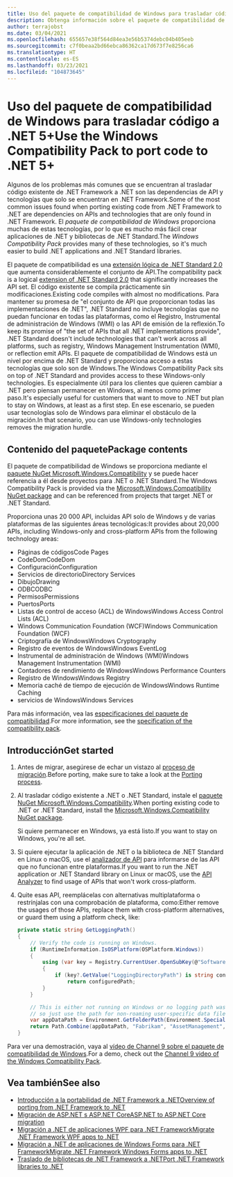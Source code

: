 ```yaml
---
title: Uso del paquete de compatibilidad de Windows para trasladar código
description: Obtenga información sobre el paquete de compatibilidad de Windows y cómo puede usarlo para realizar la migración de código existente de .NET Framework a .NET 5 y .NET Core 3.1.
author: terrajobst
ms.date: 03/04/2021
ms.openlocfilehash: 655657e38f564d84ea3e56b5374debc04b405eeb
ms.sourcegitcommit: c7f0beaa2bd66ebca86362ca17d673f7e8256ca6
ms.translationtype: HT
ms.contentlocale: es-ES
ms.lasthandoff: 03/23/2021
ms.locfileid: "104873645"
---
```

# <a name="use-the-windows-compatibility-pack-to-port-code-to-net-5"></a><span data-ttu-id="8f59c-103">Uso del paquete de compatibilidad de Windows para trasladar código a .NET 5+</span><span class="sxs-lookup"><span data-stu-id="8f59c-103">Use the Windows Compatibility Pack to port code to .NET 5+</span></span>

<span data-ttu-id="8f59c-104">Algunos de los problemas más comunes que se encuentran al trasladar código existente de .NET Framework a .NET son las dependencias de API y tecnologías que solo se encuentran en .NET Framework.</span><span class="sxs-lookup"><span data-stu-id="8f59c-104">Some of the most common issues found when porting existing code from .NET Framework to .NET are dependencies on APIs and technologies that are only found in .NET Framework.</span></span> <span data-ttu-id="8f59c-105">El *paquete de compatibilidad de Windows* proporciona muchas de estas tecnologías, por lo que es mucho más fácil crear aplicaciones de .NET y bibliotecas de .NET Standard.</span><span class="sxs-lookup"><span data-stu-id="8f59c-105">The *Windows Compatibility Pack* provides many of these technologies, so it's much easier to build .NET applications and .NET Standard libraries.</span></span>

<span data-ttu-id="8f59c-106">El paquete de compatibilidad es una [extensión lógica de .NET Standard 2.0](../whats-new/dotnet-core-2-0.md#api-changes-and-library-support) que aumenta considerablemente el conjunto de API.</span><span class="sxs-lookup"><span data-stu-id="8f59c-106">The compatibility pack is a logical [extension of .NET Standard 2.0](../whats-new/dotnet-core-2-0.md#api-changes-and-library-support) that significantly increases the API set.</span></span> <span data-ttu-id="8f59c-107">El código existente se compila prácticamente sin modificaciones.</span><span class="sxs-lookup"><span data-stu-id="8f59c-107">Existing code compiles with almost no modifications.</span></span> <span data-ttu-id="8f59c-108">Para mantener su promesa de "el conjunto de API que proporcionan todas las implementaciones de .NET", .NET Standard no incluye tecnologías que no puedan funcionar en todas las plataformas, como el Registro, Instrumental de administración de Windows (WMI) o las API de emisión de la reflexión.</span><span class="sxs-lookup"><span data-stu-id="8f59c-108">To keep its promise of "the set of APIs that all .NET implementations provide", .NET Standard doesn't include technologies that can't work across all platforms, such as registry, Windows Management Instrumentation (WMI), or reflection emit APIs.</span></span> <span data-ttu-id="8f59c-109">El paquete de compatibilidad de Windows está un nivel por encima de .NET Standard y proporciona acceso a estas tecnologías que solo son de Windows.</span><span class="sxs-lookup"><span data-stu-id="8f59c-109">The Windows Compatibility Pack sits on top of .NET Standard and provides access to these Windows-only technologies.</span></span> <span data-ttu-id="8f59c-110">Es especialmente útil para los clientes que quieren cambiar a .NET pero piensan permanecer en Windows, al menos como primer paso.</span><span class="sxs-lookup"><span data-stu-id="8f59c-110">It's especially useful for customers that want to move to .NET but plan to stay on Windows, at least as a first step.</span></span> <span data-ttu-id="8f59c-111">En ese escenario, se pueden usar tecnologías solo de Windows para eliminar el obstáculo de la migración.</span><span class="sxs-lookup"><span data-stu-id="8f59c-111">In that scenario, you can use Windows-only technologies removes the migration hurdle.</span></span>

## <a name="package-contents"></a><span data-ttu-id="8f59c-112">Contenido del paquete</span><span class="sxs-lookup"><span data-stu-id="8f59c-112">Package contents</span></span>

<span data-ttu-id="8f59c-113">El paquete de compatibilidad de Windows se proporciona mediante el [paquete NuGet Microsoft.Windows.Compatibility](https://www.nuget.org/packages/Microsoft.Windows.Compatibility) y se puede hacer referencia a él desde proyectos para .NET o .NET Standard.</span><span class="sxs-lookup"><span data-stu-id="8f59c-113">The Windows Compatibility Pack is provided via the [Microsoft.Windows.Compatibility NuGet package](https://www.nuget.org/packages/Microsoft.Windows.Compatibility) and can be referenced from projects that target .NET or .NET Standard.</span></span>

<span data-ttu-id="8f59c-114">Proporciona unas 20 000 API, incluidas API solo de Windows y de varias plataformas de las siguientes áreas tecnológicas:</span><span class="sxs-lookup"><span data-stu-id="8f59c-114">It provides about 20,000 APIs, including Windows-only and cross-platform APIs from the following technology areas:</span></span>

- <span data-ttu-id="8f59c-115">Páginas de códigos</span><span class="sxs-lookup"><span data-stu-id="8f59c-115">Code Pages</span></span>
- <span data-ttu-id="8f59c-116">CodeDom</span><span class="sxs-lookup"><span data-stu-id="8f59c-116">CodeDom</span></span>
- <span data-ttu-id="8f59c-117">Configuración</span><span class="sxs-lookup"><span data-stu-id="8f59c-117">Configuration</span></span>
- <span data-ttu-id="8f59c-118">Servicios de directorio</span><span class="sxs-lookup"><span data-stu-id="8f59c-118">Directory Services</span></span>
- <span data-ttu-id="8f59c-119">Dibujo</span><span class="sxs-lookup"><span data-stu-id="8f59c-119">Drawing</span></span>
- <span data-ttu-id="8f59c-120">ODBC</span><span class="sxs-lookup"><span data-stu-id="8f59c-120">ODBC</span></span>
- <span data-ttu-id="8f59c-121">Permisos</span><span class="sxs-lookup"><span data-stu-id="8f59c-121">Permissions</span></span>
- <span data-ttu-id="8f59c-122">Puertos</span><span class="sxs-lookup"><span data-stu-id="8f59c-122">Ports</span></span>
- <span data-ttu-id="8f59c-123">Listas de control de acceso (ACL) de Windows</span><span class="sxs-lookup"><span data-stu-id="8f59c-123">Windows Access Control Lists (ACL)</span></span>
- <span data-ttu-id="8f59c-124">Windows Communication Foundation (WCF)</span><span class="sxs-lookup"><span data-stu-id="8f59c-124">Windows Communication Foundation (WCF)</span></span>
- <span data-ttu-id="8f59c-125">Criptografía de Windows</span><span class="sxs-lookup"><span data-stu-id="8f59c-125">Windows Cryptography</span></span>
- <span data-ttu-id="8f59c-126">Registro de eventos de Windows</span><span class="sxs-lookup"><span data-stu-id="8f59c-126">Windows EventLog</span></span>
- <span data-ttu-id="8f59c-127">Instrumental de administración de Windows (WMI)</span><span class="sxs-lookup"><span data-stu-id="8f59c-127">Windows Management Instrumentation (WMI)</span></span>
- <span data-ttu-id="8f59c-128">Contadores de rendimiento de Windows</span><span class="sxs-lookup"><span data-stu-id="8f59c-128">Windows Performance Counters</span></span>
- <span data-ttu-id="8f59c-129">Registro de Windows</span><span class="sxs-lookup"><span data-stu-id="8f59c-129">Windows Registry</span></span>
- <span data-ttu-id="8f59c-130">Memoria caché de tiempo de ejecución de Windows</span><span class="sxs-lookup"><span data-stu-id="8f59c-130">Windows Runtime Caching</span></span>
- <span data-ttu-id="8f59c-131">servicios de Windows</span><span class="sxs-lookup"><span data-stu-id="8f59c-131">Windows Services</span></span>

<span data-ttu-id="8f59c-132">Para más información, vea las [especificaciones del paquete de compatibilidad](https://github.com/dotnet/designs/blob/main/accepted/2018/compat-pack/compat-pack.md).</span><span class="sxs-lookup"><span data-stu-id="8f59c-132">For more information, see the [specification of the compatibility pack](https://github.com/dotnet/designs/blob/main/accepted/2018/compat-pack/compat-pack.md).</span></span>

## <a name="get-started"></a><span data-ttu-id="8f59c-133">Introducción</span><span class="sxs-lookup"><span data-stu-id="8f59c-133">Get started</span></span>

1. <span data-ttu-id="8f59c-134">Antes de migrar, asegúrese de echar un vistazo al [proceso de migración](index.md).</span><span class="sxs-lookup"><span data-stu-id="8f59c-134">Before porting, make sure to take a look at the [Porting process](index.md).</span></span>

2. <span data-ttu-id="8f59c-135">Al trasladar código existente a .NET o .NET Standard, instale el [paquete NuGet Microsoft.Windows.Compatibility](https://www.nuget.org/packages/Microsoft.Windows.Compatibility).</span><span class="sxs-lookup"><span data-stu-id="8f59c-135">When porting existing code to .NET or .NET Standard, install the [Microsoft.Windows.Compatibility NuGet package](https://www.nuget.org/packages/Microsoft.Windows.Compatibility).</span></span>

   <span data-ttu-id="8f59c-136">Si quiere permanecer en Windows, ya está listo.</span><span class="sxs-lookup"><span data-stu-id="8f59c-136">If you want to stay on Windows, you're all set.</span></span>

3. <span data-ttu-id="8f59c-137">Si quiere ejecutar la aplicación de .NET o la biblioteca de .NET Standard en Linux o macOS, use el [analizador de API](../../standard/analyzers/api-analyzer.md) para informarse de las API que no funcionan entre plataformas.</span><span class="sxs-lookup"><span data-stu-id="8f59c-137">If you want to run the .NET application or .NET Standard library on Linux or macOS, use the [API Analyzer](../../standard/analyzers/api-analyzer.md) to find usage of APIs that won't work cross-platform.</span></span>

4. <span data-ttu-id="8f59c-138">Quite esas API, reemplácelas con alternativas multiplataforma o restrínjalas con una comprobación de plataforma, como:</span><span class="sxs-lookup"><span data-stu-id="8f59c-138">Either remove the usages of those APIs, replace them with cross-platform alternatives, or guard them using a platform check, like:</span></span>

    ```csharp
    private static string GetLoggingPath()
    {
        // Verify the code is running on Windows.
        if (RuntimeInformation.IsOSPlatform(OSPlatform.Windows))
        {
            using (var key = Registry.CurrentUser.OpenSubKey(@"Software\Fabrikam\AssetManagement"))
            {
                if (key?.GetValue("LoggingDirectoryPath") is string configuredPath)
                    return configuredPath;
            }
        }

        // This is either not running on Windows or no logging path was configured,
        // so just use the path for non-roaming user-specific data files.
        var appDataPath = Environment.GetFolderPath(Environment.SpecialFolder.LocalApplicationData);
        return Path.Combine(appDataPath, "Fabrikam", "AssetManagement", "Logging");
    }
    ```

<span data-ttu-id="8f59c-139">Para ver una demostración, vaya al [vídeo de Channel 9 sobre el paquete de compatibilidad de Windows](https://channel9.msdn.com/Events/Connect/2017/T123).</span><span class="sxs-lookup"><span data-stu-id="8f59c-139">For a demo, check out the [Channel 9 video of the Windows Compatibility Pack](https://channel9.msdn.com/Events/Connect/2017/T123).</span></span>

## <a name="see-also"></a><span data-ttu-id="8f59c-140">Vea también</span><span class="sxs-lookup"><span data-stu-id="8f59c-140">See also</span></span>

- [<span data-ttu-id="8f59c-141">Introducción a la portabilidad de .NET Framework a .NET</span><span class="sxs-lookup"><span data-stu-id="8f59c-141">Overview of porting from .NET Framework to .NET</span></span>](index.md)
- [<span data-ttu-id="8f59c-142">Migración de ASP.NET s ASP.NET Core</span><span class="sxs-lookup"><span data-stu-id="8f59c-142">ASP.NET to ASP.NET Core migration</span></span>](/aspnet/core/migration/proper-to-2x)
- [<span data-ttu-id="8f59c-143">Migración a .NET de aplicaciones WPF para .NET Framework</span><span class="sxs-lookup"><span data-stu-id="8f59c-143">Migrate .NET Framework WPF apps to .NET</span></span>](/dotnet/desktop/wpf/migration/convert-project-from-net-framework?view=netdesktop-5.0&preserve-view=true)
- [<span data-ttu-id="8f59c-144">Migración a .NET de aplicaciones de Windows Forms para .NET Framework</span><span class="sxs-lookup"><span data-stu-id="8f59c-144">Migrate .NET Framework Windows Forms apps to .NET</span></span>](/dotnet/desktop/winforms/migration/?view=netdesktop-5.0&preserve-view=true)
- [<span data-ttu-id="8f59c-145">Traslado de bibliotecas de .NET Framework a .NET</span><span class="sxs-lookup"><span data-stu-id="8f59c-145">Port .NET Framework libraries to .NET</span></span>](libraries.md)
